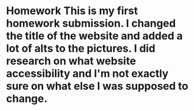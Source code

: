 # Homework This is my first homework submission.  I changed the title of the website and added a lot of alts to the pictures.  I did research on what website accessibility and I'm not exactly sure on what else I was supposed to change.
